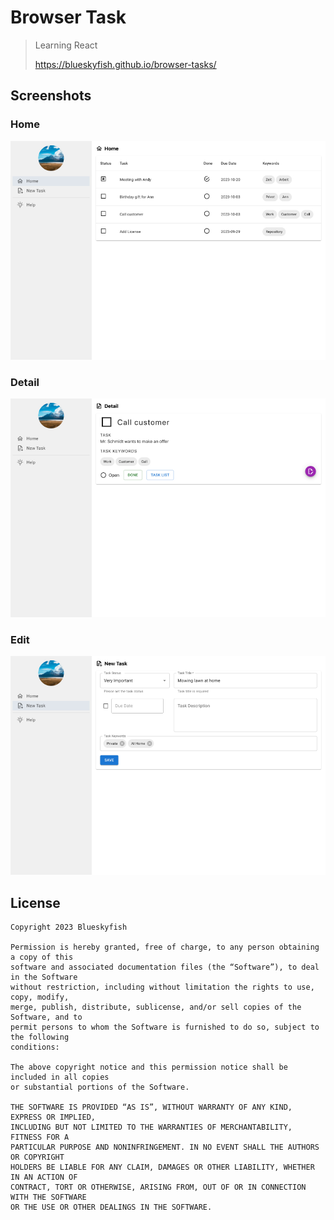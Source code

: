 
# Browser Task

> Learning React
> 
> <https://blueskyfish.github.io/browser-tasks/>


## Screenshots

### Home

![Browser Tasks (Home)](screenshot-home.jpg)

### Detail

![Browser Tasks (Detail)](screenshot-detail.jpg)

### Edit

![Browser Tasks (Edit)](screenshot-edit.jpg)


## License

```text
Copyright 2023 Blueskyfish

Permission is hereby granted, free of charge, to any person obtaining a copy of this
software and associated documentation files (the “Software”), to deal in the Software
without restriction, including without limitation the rights to use, copy, modify,
merge, publish, distribute, sublicense, and/or sell copies of the Software, and to
permit persons to whom the Software is furnished to do so, subject to the following
conditions:

The above copyright notice and this permission notice shall be included in all copies
or substantial portions of the Software.

THE SOFTWARE IS PROVIDED “AS IS”, WITHOUT WARRANTY OF ANY KIND, EXPRESS OR IMPLIED,
INCLUDING BUT NOT LIMITED TO THE WARRANTIES OF MERCHANTABILITY, FITNESS FOR A
PARTICULAR PURPOSE AND NONINFRINGEMENT. IN NO EVENT SHALL THE AUTHORS OR COPYRIGHT
HOLDERS BE LIABLE FOR ANY CLAIM, DAMAGES OR OTHER LIABILITY, WHETHER IN AN ACTION OF
CONTRACT, TORT OR OTHERWISE, ARISING FROM, OUT OF OR IN CONNECTION WITH THE SOFTWARE
OR THE USE OR OTHER DEALINGS IN THE SOFTWARE.
```